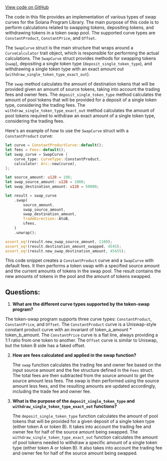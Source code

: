 [View code on GitHub](https://github.com/solana-labs/solana-program-library/token-swap/program/src/curve/base.rs)

The code in this file provides an implementation of various types of swap curves for the Solana Program Library. The main purpose of this code is to perform calculations related to swapping tokens, depositing tokens, and withdrawing tokens in a token swap pool. The supported curve types are `ConstantProduct`, `ConstantPrice`, and `Offset`.

The `SwapCurve` struct is the main structure that wraps around a `CurveCalculator` trait object, which is responsible for performing the actual calculations. The `SwapCurve` struct provides methods for swapping tokens (`swap`), depositing a single token type (`deposit_single_token_type`), and withdrawing a single token type with an exact amount out (`withdraw_single_token_type_exact_out`).

The `swap` method calculates the amount of destination tokens that will be provided given an amount of source tokens, taking into account the trading fees and owner fees. The `deposit_single_token_type` method calculates the amount of pool tokens that will be provided for a deposit of a single token type, considering the trading fees. The `withdraw_single_token_type_exact_out` method calculates the amount of pool tokens required to withdraw an exact amount of a single token type, considering the trading fees.

Here's an example of how to use the `SwapCurve` struct with a `ConstantProduct` curve:

```rust
let curve = ConstantProductCurve::default();
let fees = Fees::default();
let swap_curve = SwapCurve {
    curve_type: CurveType::ConstantProduct,
    calculator: Arc::new(curve),
};

let source_amount: u128 = 100;
let swap_source_amount: u128 = 1000;
let swap_destination_amount: u128 = 50000;

let result = swap_curve
    .swap(
        source_amount,
        swap_source_amount,
        swap_destination_amount,
        TradeDirection::AtoB,
        &fees,
    )
    .unwrap();

assert_eq!(result.new_swap_source_amount, 1100);
assert_eq!(result.destination_amount_swapped, 4545);
assert_eq!(result.new_swap_destination_amount, 45455);
```

This code snippet creates a `ConstantProduct` curve and a `SwapCurve` with default fees. It then performs a token swap with a specified source amount and the current amounts of tokens in the swap pool. The result contains the new amounts of tokens in the pool and the amount of tokens swapped.
## Questions: 
 1. **What are the different curve types supported by the token-swap program?**

   The token-swap program supports three curve types: `ConstantProduct`, `ConstantPrice`, and `Offset`. The `ConstantProduct` curve is a Uniswap-style constant product curve with an invariant of token_a_amount * token_b_amount. The `ConstantPrice` curve is a flat line, always providing a 1:1 ratio from one token to another. The `Offset` curve is similar to Uniswap, but the token B side has a faked offset.

2. **How are fees calculated and applied in the swap function?**

   The `swap` function calculates the trading fee and owner fee based on the input source amount and the fee structure defined in the `Fees` struct. The total fees are then subtracted from the source amount to get the source amount less fees. The swap is then performed using the source amount less fees, and the resulting amounts are updated accordingly, including the trade fee and owner fee.

3. **What is the purpose of the `deposit_single_token_type` and `withdraw_single_token_type_exact_out` functions?**

   The `deposit_single_token_type` function calculates the amount of pool tokens that will be provided for a given deposit of a single token type (either token A or token B). It takes into account the trading fee and owner fee for half of the source amount being swapped. The `withdraw_single_token_type_exact_out` function calculates the amount of pool tokens needed to withdraw a specific amount of a single token type (either token A or token B). It also takes into account the trading fee and owner fee for half of the source amount being swapped.
